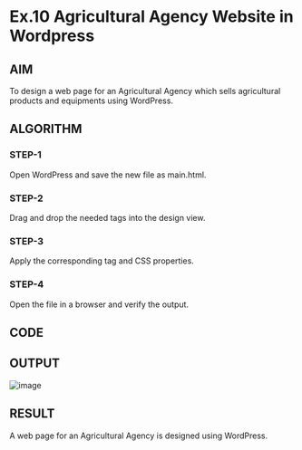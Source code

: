 # Ex.10 Agricultural Agency Website in Wordpress 
## AIM
  To design a web page for an Agricultural Agency which sells agricultural products and equipments using WordPress.

## ALGORITHM
### STEP-1
  Open WordPress and save the new file as main.html.

### STEP-2
  Drag and drop the needed tags into the design view.

### STEP-3
  Apply the corresponding tag and CSS properties.

### STEP-4
  Open the file in a browser and verify the output.
  
## CODE

## OUTPUT
![image](https://github.com/sharaneeya/EX10_Web-Design/assets/119670918/19b43d32-d297-4d88-b92f-22031cbafdf3)



## RESULT
  A web page for an Agricultural Agency is designed using WordPress.
